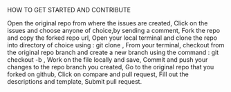 
HOW TO GET STARTED AND CONTRIBUTE

Open the original repo from where the issues are created, 
Click on the issues and choose anyone of choice,by sending a comment, 
Fork the repo and copy the forked repo url, 
Open your local terminal and clone the repo into directory of choice using : git clone <forked repo url>, 
From your terminal, checkout from the original repo branch and create a new branch using the command : git checkout -b <new branch name>, 
Work on the file locally and save, 
Commit and push your changes to the repo branch you created, 
Go to the original repo that you forked on github, 
Click on compare and pull request, 
Fill out the descriptions and template, 
Submit pull request.
